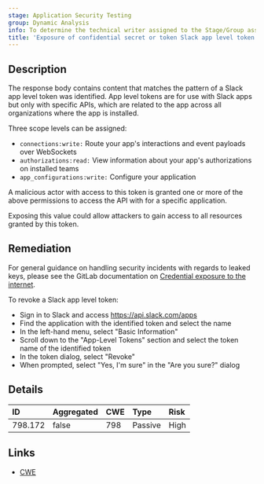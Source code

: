 ```yaml
---
stage: Application Security Testing
group: Dynamic Analysis
info: To determine the technical writer assigned to the Stage/Group associated with this page, see https://handbook.gitlab.com/handbook/product/ux/technical-writing/#assignments
title: 'Exposure of confidential secret or token Slack app level token'
---
```


## Description

The response body contains content that matches the pattern of a Slack app level token was identified. App level tokens are for use with Slack apps but only with specific APIs, which are related to the app across all organizations where the app is installed.

Three scope levels can be assigned:

- `connections:write:` Route your app's interactions and event payloads over WebSockets
- `authorizations:read:` View information about your app's authorizations on installed teams
- `app_configurations:write:` Configure your application

A malicious actor with access to this token is granted one or more of the above permissions to access the API with for a specific application.

Exposing this value could allow attackers to gain access to all resources granted by this token.

## Remediation

For general guidance on handling security incidents with regards to leaked keys, please see the GitLab documentation on [Credential exposure to the internet](../../../../../security/responding_to_security_incidents.md#credential-exposure-to-public-internet).

To revoke a Slack app level token:

- Sign in to Slack and access <https://api.slack.com/apps>
- Find the application with the identified token and select the name
- In the left-hand menu, select "Basic Information"
- Scroll down to the "App-Level Tokens" section and select the token name of the identified token
- In the token dialog, select "Revoke"
- When prompted, select "Yes, I'm sure" in the "Are you sure?" dialog

## Details

| ID | Aggregated | CWE | Type | Risk |
|:---|:-----------|:----|:-----|:-----|
| 798.172 | false | 798 | Passive | High |

## Links

- [CWE](https://cwe.mitre.org/data/definitions/798.html)
